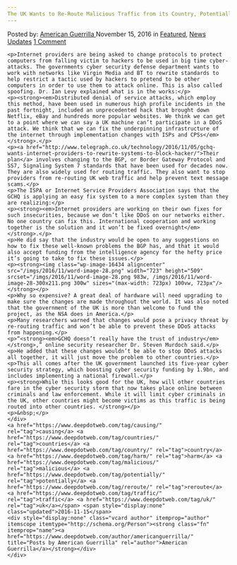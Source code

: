 ```yaml
---
The UK Wants to Re-Route Malicious Traffic from its Country, Potentially Causing Harm in Other Countries
---
```

<article class="post-listing post-16433 post type-post status-publish format-standard has-post-thumbnail hentry  tag-causing tag-countries tag-country tag-harm tag-malicious tag-potentially tag-reroute tag-traffic tag-uk">
    <div class="post-inner">
        <span>Posted by: <a href="https://www.deepdotweb.com/author/americanguerrilla/" title="">American Guerrilla </a></span>
    <span>November 15, 2016</span>
    <span>in <a href="https://www.deepdotweb.com/category/deepdot-news/" rel="category tag">Featured</a>, <a href="https://www.deepdotweb.com/category/news-updates/" rel="category tag">News Updates</a></span>
    <span><a href="https://www.deepdotweb.com/2016/11/15/uk-wants-re-route-malicious-traffic-country-potentially-causing-harm-countries/#comments">1 Comment</a></span>
    </p>
    <div class="clear"></div>
    
    <p>Internet providers are being asked to change protocols to protect computers from falling victim to hackers to be used in big time cyber-attacks. The governments cyber security defense department wants to work with networks like Virgin Media and BT to rewrite standards to help restrict a tactic used by hackers to pretend to be other computers in order to use them to attack online. This is also called spoofing. Dr. Ian Levy explained what is in the works:</p>
    <p><strong><em>Distributed denial of service attacks, which employ this method, have been used in numerous high profile incidents in the past fortnight, included an unprecedented hack that brought down Netflix, eBay and hundreds more popular websites. We think we can get to a point where we can say a UK machine can’t participate in a DDoS attack. We think that we can fix the underpinning infrastructure of the internet through implementation changes with ISPs and CPSs</em></strong>.</p>
    <p><a href="http://www.telegraph.co.uk/technology/2016/11/05/gchq-wants-internet-providers-to-rewrite-systems-to-block-hacker/">Their plan</a> involves changing to the BGP, or Border Gateway Protocol and SS7, Signaling System 7 standards that have been used for decades now. They are also widely used for routing traffic. They also want to stop providers from re-routing UK web traffic and help prevent text message scams.</p>
    <p>The ISPA or Internet Service Providers Association says that the GCHQ is applying an easy fix system to a more complex system than they are realizing:</p>
    <p><strong><em>Internet providers are working on their own fixes for such insecurities, because we don’t like DDoS on our networks either. No one country can fix this. International cooperation and working together is the solution and it won’t be fixed overnight</em></strong>.</p>
    <p>He did say that the industry would be open to any suggestions on how to fix these well-known problems the BGP has, and that it would also accept funding from the intelligence agency for the hefty price it’s going to take to fix these issues.</p>
    <p><strong><img class="wp-image-16434 aligncenter" src="/imgs/2016/11/word-image-28.png" width="723" height="509" srcset="/imgs/2016/11/word-image-28.png 983w, /imgs/2016/11/word-image-28-300x211.png 300w" sizes="(max-width: 723px) 100vw, 723px"/></strong></p>
    <p>Why so expensive? A great deal of hardware will need upgrading to make sure the changes are made throughout the world. It was also noted that the government of the UK is more than welcome to fund the project, as the NSA does in America.</p>
    <p>Many researchers warned that changes would pose a privacy threat by re-routing traffic and won’t be able to prevent these DDoS attacks from happening.</p>
    <p>“<strong><em>GCHQ doesn’t really have the trust of industry</em></strong>,” online security researcher Dr. Steven Murdoch said.</p>
    <p>He added that these changes wouldn’t be able to stop DDoS attacks all together, it will just move the problem to other countries.</p>
    <p>This all comes after the UK government launched its five-year cyber security strategy, which boosting cyber security funding by 1.9bn, and includes implementing a national firewall.</p>
    <p><strong>While this looks good for the UK, how will other countries fare in the cyber security storm that now takes place online between criminals and law enforcement. While it will limit cyber criminals in the UK, other countries might become victims as this traffic is being routed into other countries. </strong></p>
    <p>&nbsp;</p>
    </div>
    <a href="https://www.deepdotweb.com/tag/causing/" rel="tag">causing</a> <a href="https://www.deepdotweb.com/tag/countries/" rel="tag">countries</a> <a href="https://www.deepdotweb.com/tag/country/" rel="tag">country</a> <a href="https://www.deepdotweb.com/tag/harm/" rel="tag">harm</a> <a href="https://www.deepdotweb.com/tag/malicious/" rel="tag">malicious</a> <a href="https://www.deepdotweb.com/tag/potentially/" rel="tag">potentially</a> <a href="https://www.deepdotweb.com/tag/reroute/" rel="tag">reroute</a> <a href="https://www.deepdotweb.com/tag/traffic/" rel="tag">traffic</a> <a href="https://www.deepdotweb.com/tag/uk/" rel="tag">uk</a></span> <span style="display:none" class="updated">2016-11-15</span>
    <div style="display:none" class="vcard author" itemprop="author" itemscope itemtype="http://schema.org/Person"><strong class="fn" itemprop="name"><a href="https://www.deepdotweb.com/author/americanguerrilla/" title="Posts by American Guerrilla" rel="author">American Guerrilla</a></strong></div>
    </div>
</article>

